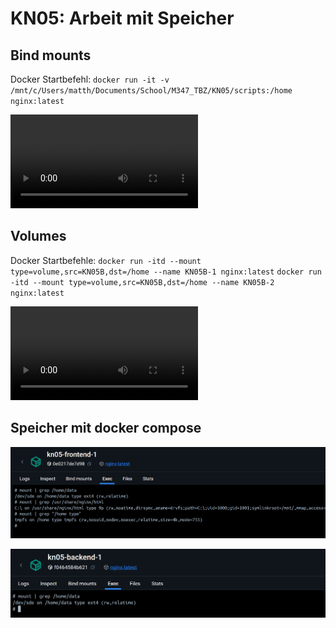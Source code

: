 # KN05: Arbeit mit Speicher

## Bind mounts

Docker Startbefehl: `docker run -it -v /mnt/c/Users/matth/Documents/School/M347_TBZ/KN05/scripts:/home nginx:latest`

<video controls src="KN05A.mp4" title="KN05-A"></video>

## Volumes

Docker Startbefehle:
`docker run -itd --mount type=volume,src=KN05B,dst=/home --name KN05B-1 nginx:latest`
`docker run -itd --mount type=volume,src=KN05B,dst=/home --name KN05B-2 nginx:latest`

<video controls src="KN05B.mp4" title="KN05-B"></video>

## Speicher mit docker compose

![KN05-Frontend](<Screenshot 2025-03-21 100619.png>)

![KN05-Backend](<Screenshot 2025-03-21 100400.png>)